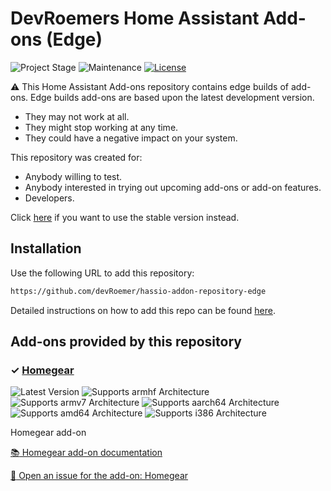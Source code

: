 # DevRoemers Home Assistant Add-ons (Edge)

![Project Stage][project-stage-shield]
![Maintenance][maintenance-shield]
[![License][license-shield]](LICENSE.md)

:warning: This Home Assistant Add-ons repository contains edge builds of add-ons.
Edge builds add-ons are based upon the latest development version.

- They may not work at all.
- They might stop working at any time.
- They could have a negative impact on your system.

This repository was created for:

- Anybody willing to test.
- Anybody interested in trying out upcoming add-ons or add-on features.
- Developers.

Click [here](https://github.com/devRoemer/hassio-addon-repository) if you want to use the stable version instead.

## Installation

Use the following URL to add this repository:

```txt
https://github.com/devRoemer/hassio-addon-repository-edge
```

Detailed instructions on how to add this repo can be found [here](https://www.home-assistant.io/common-tasks/os#installing-third-party-add-ons).

## Add-ons provided by this repository

### &#10003; [Homegear][addon-hassio-homegear-generic]

![Latest Version][hassio-homegear-generic-version-shield]
![Supports armhf Architecture][hassio-homegear-generic-armhf-shield]
![Supports armv7 Architecture][hassio-homegear-generic-armv7-shield]
![Supports aarch64 Architecture][hassio-homegear-generic-aarch64-shield]
![Supports amd64 Architecture][hassio-homegear-generic-amd64-shield]
![Supports i386 Architecture][hassio-homegear-generic-i386-shield]

Homegear add-on

[:books: Homegear add-on documentation][addon-doc-hassio-homegear-generic]

[:bug: Open an issue for the add-on: Homegear][hassio-homegear-generic-issue]

[addon-hassio-homegear-generic]: https://github.com/devRoemer/hassio-homegear-generic/tree/d7599d1
[addon-doc-hassio-homegear-generic]: https://github.com/devRoemer/hassio-homegear-generic/blob/d7599d1/README.md
[hassio-homegear-generic-issue]: https://github.com/devRoemer/hassio-homegear-generic/issues
[hassio-homegear-generic-version-shield]: https://img.shields.io/badge/version-d7599d1-blue.svg
[hassio-homegear-generic-aarch64-shield]: https://img.shields.io/badge/aarch64-yes-green.svg
[hassio-homegear-generic-amd64-shield]: https://img.shields.io/badge/amd64-yes-green.svg
[hassio-homegear-generic-armhf-shield]: https://img.shields.io/badge/armhf-yes-green.svg
[hassio-homegear-generic-armv7-shield]: https://img.shields.io/badge/armv7-yes-green.svg
[hassio-homegear-generic-i386-shield]: https://img.shields.io/badge/i386-no-red.svg
[license-shield]: https://img.shields.io/github/license/devRoemer/hassio-addon-repository-edge.svg
[maintenance-shield]: https://img.shields.io/maintenance/yes/2022.svg
[project-stage-shield]: https://img.shields.io/badge/project%20stage-development-red.svg
